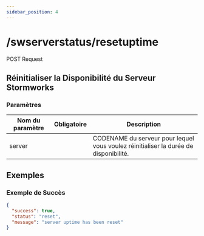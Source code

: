 ```yaml
---
sidebar_position: 4
---
```


# /swserverstatus/resetuptime

<span class="request-bubble request-post">POST Request</span>


## Réinitialiser la Disponibilité du Serveur Stormworks

### Paramètres

| Nom du paramètre |        Obligatoire        | Description                                                                          |
| ---------------- |:-------------------------:| ------------------------------------------------------------------------------------ |
| server           | <i class="fas fa-fw fa-check-circle text-success"></i> | CODENAME du serveur pour lequel vous voulez réinitialiser la durée de disponibilité. |

## Exemples
### Exemple de Succès
```json
{
  "success": true,
  "status": "reset",
  "message": "server uptime has been reset"
}
```